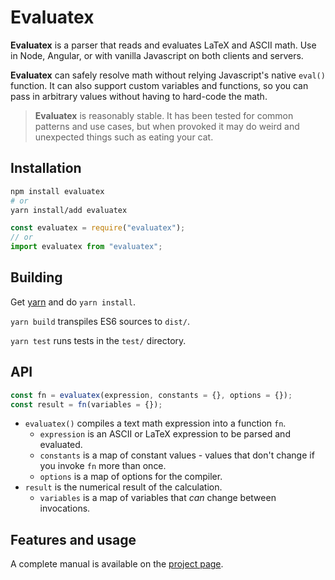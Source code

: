 Evaluatex
=========

**Evaluatex** is a parser that reads and evaluates LaTeX and ASCII math. Use in Node, Angular, or with vanilla Javascript on both clients and servers.

**Evaluatex** can safely resolve math without relying Javascript's native `eval()` function. It can also support custom variables and functions, so you can pass in arbitrary values without having to hard-code the math.

> **Evaluatex** is reasonably stable. It has been tested for common patterns and use cases, but when provoked it may do weird and unexpected things such as eating your cat.

Installation
-----
```bash
npm install evaluatex
# or
yarn install/add evaluatex
```

```javascript
const evaluatex = require("evaluatex");
// or
import evaluatex from "evaluatex";
```

Building
--------
Get [yarn](https://yarnpkg.com/en/) and do `yarn install`.

`yarn build` transpiles ES6 sources to `dist/`.

`yarn test` runs tests in the `test/` directory.

API
---
```javascript
const fn = evaluatex(expression, constants = {}, options = {});
const result = fn(variables = {});
```

- `evaluatex()` compiles a text math expression into a function `fn`.
    - `expression` is an ASCII or LaTeX expression to be parsed and evaluated.
    - `constants` is a map of constant values - values that don't change if you invoke `fn` more than once.
    - `options` is a map of options for the compiler.
- `result` is the numerical result of the calculation.
    - `variables` is a map of variables that *can* change between invocations.

Features and usage
------------------
A complete manual is available on the [project page](https://arthanzel.github.io/evaluatex).
